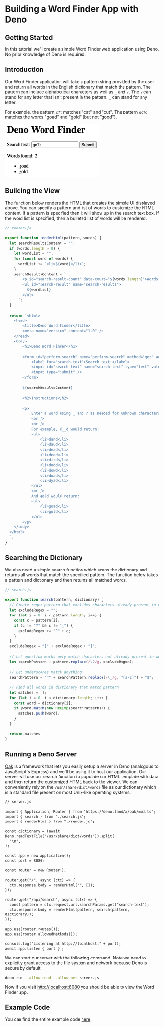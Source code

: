 # Building a Word Finder App with Deno

## Getting Started

In this tutorial we'll create a simple Word Finder web application using Deno.
No prior knowledge of Deno is required.

## Introduction

Our Word Finder application will take a pattern string provided by the user and
return all words in the English dictionary that match the pattern. The pattern
can include alphabetical characters as well as `_` and `?`. The `?` can stand
for any letter that isn't present in the pattern. `_` can stand for any letter.

For example, the pattern `c?t` matches "cat" and "cut". The pattern `go?d`
matches the words "goad" and "gold" (but not "good").

![Untitled](../images/word_finder.png)

## Building the View

The function below renders the HTML that creates the simple UI displayed above.
You can specify a pattern and list of words to customize the HTML content. If a
pattern is specified then it will show up in the search text box. If the word
list is specified, then a bulleted list of words will be rendered.

```jsx
// render.js

export function renderHtml(pattern, words) {
  let searchResultsContent = "";
  if (words.length > 0) {
    let wordList = "";
    for (const word of words) {
      wordList += `<li>${word}</li>`;
    }
    searchResultsContent = `
        <p id="search-result-count" data-count="${words.length}">Words found: ${words.length}</p>
        <ul id="search-result" name="search-results"> 
          ${wordList}
        </ul>
      `;
  }

  return `<html>
    <head>
        <title>Deno Word Finder</title>
        <meta name="version" content="1.0" />
    </head>
    <body>
        <h1>Deno Word Finder</h1>
  
        <form id="perform-search" name="perform-search" method="get" action="/api/search">
            <label for="search-text">Search text:</label>
            <input id="search-text" name="search-text" type="text" value="${pattern}" />
            <input type="submit" />
        </form>
  
        ${searchResultsContent}
  
        <h2>Instructions</h2>
  
        <p>
            Enter a word using _ and ? as needed for unknown characters. Using ? means to include letters that aren't already used (you can think of it as a "Wheel of Fortune" placeholder). Using _ will find words that contain any character (whether it's currently "revealed" or not).
            <br />
            <br />
            For example, d__d would return:
            <ul>
                <li>dand</li>
                <li>daud</li>
                <li>dead</li>
                <li>deed</li>
                <li>dird</li>
                <li>dodd</li>
                <li>dowd</li>
                <li>duad</li>
                <li>dyad</li>
            </ul>
            <br />
            And go?d would return:
            <ul>
                <li>goad</li>
                <li>gold</li>
            </ul>
        </p>
    </body>
  </html>
  `;
}
```

## Searching the Dictionary

We also need a simple search function which scans the dictionary and returns all
words that match the specified pattern. The function below takes a pattern and
dictionary and then returns all matched words.

```jsx
// search.js

export function search(pattern, dictionary) {
  // Create regex pattern that excludes characters already present in word
  let excludeRegex = "";
  for (let i = 0; i < pattern.length; i++) {
    const c = pattern[i];
    if (c != "?" && c != "_") {
      excludeRegex += "^" + c;
    }
  }
  excludeRegex = "[" + excludeRegex + "]";

  // Let question marks only match characters not already present in word
  let searchPattern = pattern.replace(/\?/g, excludeRegex);

  // Let underscores match anything
  searchPattern = "^" + searchPattern.replace(/\_/g, "[a-z]") + "$";

  // Find all words in dictionary that match pattern
  let matches = [];
  for (let i = 0; i < dictionary.length; i++) {
    const word = dictionary[i];
    if (word.match(new RegExp(searchPattern))) {
      matches.push(word);
    }
  }

  return matches;
}
```

## Running a Deno Server

[Oak](https://deno.land/x/oak@v11.1.0) is a framework that lets you easily setup
a server in Deno (analogous to JavaScript's Express) and we'll be using it to
host our application. Our server will use our search function to populate our
HTML template with data and then return the customized HTML back to the viewer.
We can conveniently rely on the `/usr/share/dict/words` file as our dictionary
which is a standard file present on most Unix-like operating systems.

```jsx, ignore
// server.js

import { Application, Router } from "https://deno.land/x/oak/mod.ts";
import { search } from "./search.js";
import { renderHtml } from "./render.js";

const dictionary = (await Deno.readTextFile("/usr/share/dict/words")).split(
  "\n",
);

const app = new Application();
const port = 8080;

const router = new Router();

router.get("/", async (ctx) => {
  ctx.response.body = renderHtml("", []);
});

router.get("/api/search", async (ctx) => {
  const pattern = ctx.request.url.searchParams.get("search-text");
  ctx.response.body = renderHtml(pattern, search(pattern, dictionary));
});

app.use(router.routes());
app.use(router.allowedMethods());

console.log("Listening at http://localhost:" + port);
await app.listen({ port });
```

We can start our server with the following command. Note we need to explicitly
grant access to the file system and network because Deno is secure by default.

```bash
deno run --allow-read --allow-net server.js
```

Now if you visit [http://localhost:8080](http://localhost:8080/) you should be
able to view the Word Finder app.

## Example Code

You can find the entire example code
[here](https://github.com/awelm/deno-word-finder).
